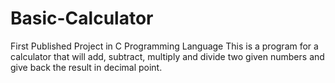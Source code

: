 # Basic-Calculator
First Published Project in C Programming Language
This is a program for a calculator that will  add, subtract, multiply and divide two given numbers and give back the result in decimal point.